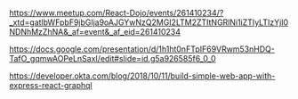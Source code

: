 
https://www.meetup.com/React-Dojo/events/261410234/?_xtd=gatlbWFpbF9jbGlja9oAJGYwNzQ2MGI2LTM2ZTItNGRlNi1iZTIyLTIzYjI0NDNhMzZhNA&_af=event&_af_eid=261410234

https://docs.google.com/presentation/d/1h1ht0nFTpIF69VRwm53nHDQ-TafO_gqmwAOPeLnSaxI/edit#slide=id.g5a926585f6_0_0

https://developer.okta.com/blog/2018/10/11/build-simple-web-app-with-express-react-graphql
